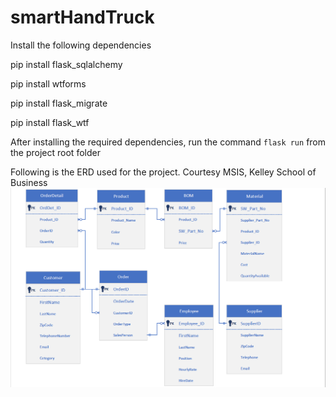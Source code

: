 # smartHandTruck

Install the following dependencies

pip install flask_sqlalchemy

pip install wtforms

pip install flask_migrate

pip install flask_wtf


After installing the required dependencies, run the command `flask run` from the project root folder

Following is the ERD used for the project. 
Courtesy MSIS, Kelley School of Business
![ERD](images/ERD-Final.png)
